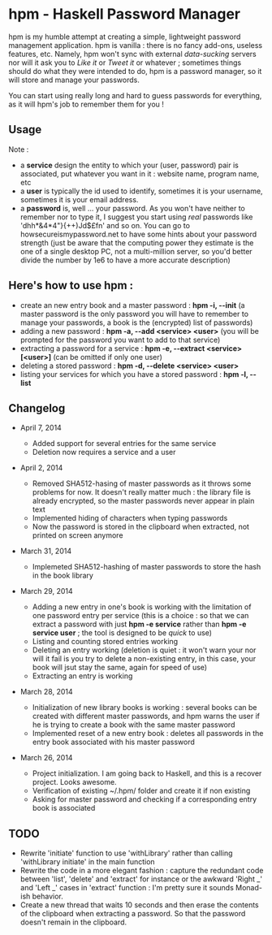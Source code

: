 hpm - Haskell Password Manager
==============================

hpm is my humble attempt at creating a simple, lightweight password
management application.
hpm is vanilla : there is no fancy add-ons, useless features,
etc. Namely, hpm won't sync with external *data-sucking* servers nor
will it ask you to *Like it* or *Tweet it* or whatever ; sometimes
things should do what they were intended to do, hpm is a password
manager, so it will store and manage your passwords.

You can start using really long and hard to guess passwords for
everything, as it will hpm's job to remember them for you !

Usage
-----

Note : 
- a **service** design the entity to which your (user, password) pair is
associated, put whatever you want in it : website name, program name,
etc
- a **user** is typically the id used to identify, sometimes it is your
username, sometimes it is your email address.
- a **password** is, well ... your password. As you won't have neither to
remember nor to type it, I suggest you start using *real* passwords
like 'dhh*&4*4"}{++)Jd$£fn' and so on. You can go to
howsecureismypassword.net to have some hints about your password
strength (just be aware that the computing power they estimate is the
one of a single desktop PC, not a multi-million server, so you'd
better divide the number by 1e6 to have a more accurate description)


Here's how to use hpm :
-----------------------

- create an new entry book and a master password : **hpm -i, --init** (a
master password is the only password you will have to remember to
manage your passwords, a book is the (encrypted) list of passwords)
- adding a new password : **hpm -a, --add \<service\> \<user\>** (you will be
  prompted for the password you want to add to that service)
- extracting a password for a service : **hpm -e, --extract \<service\>
\[\<user\>\]** (can be omitted if only one user)
- deleting a stored password : **hpm -d, --delete \<service\> \<user\>**
- listing your services for which you have a stored password : **hpm -l, --list**

Changelog
---------
- April 7, 2014
    - Added support for several entries for the same service
    - Deletion now requires a service and a user

- April 2, 2014
    - Removed SHA512-hasing of master passwords as it throws some
problems for now. It doesn't really matter much : the library file is
already encrypted, so the master passwords never appear in plain text
    - Implemented hiding of characters when typing passwords
    - Now the password is stored in the clipboard when extracted, not
printed on screen anymore

- March 31, 2014
    - Implemeted SHA512-hashing of master passwords to store the hash
in the book library

- March 29, 2014
    - Adding a new entry in one's book is working with the limitation
of one password entry per service (this is a choice : so that we can
extract a password with just **hpm -e service** rather than
**hpm -e service user** ; the tool is designed to be *quick* to use)
    - Listing and counting stored entries working
    - Deleting an entry working (deletion is quiet : it won't warn
your nor will it fail is you try to delete a non-existing entry, in
this case, your book will jsut stay the same, again for speed of use)
    - Extracting an entry is working

- March 28, 2014
    - Initialization of new library books is working : several books
can be created with different master passwords, and hpm warns the user
if he is trying to create a book with the same master password
    - Implemented reset of a new entry book : deletes all passwords in
the entry book associated with his master password

- March 26, 2014
    - Project initialization. I am going back to Haskell, and this is a
recover project. Looks awesome.
    - Verification of existing ~/.hpm/ folder and create it if non existing
    - Asking for master password and checking if a corresponding entry
book is associated

TODO
----
- Rewrite 'initiate' function to use 'withLibrary' rather than calling
'withLibrary initiate' in the main function
- Rewrite the code in a more elegant fashion : capture the redundant
code between 'list', 'delete' and 'extract' for instance or the
awkward 'Right _' and 'Left _' cases in 'extract' function : I'm
pretty sure it sounds Monad-ish behavior.
- Create a new thread that waits 10 seconds and then erase the
contents of the clipboard when extracting a password. So that the
password doesn't remain in the clipboard.
